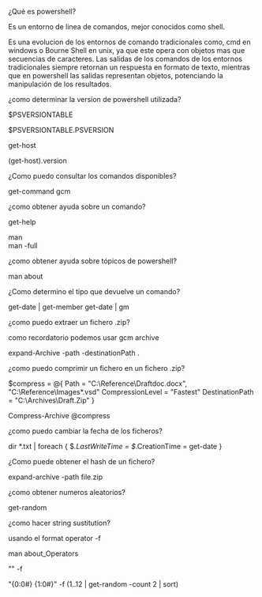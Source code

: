 ¿Qué es powershell?

Es un entorno de linea de comandos, mejor conocidos como shell. 

Es una evolucion de los entornos de comando tradicionales como, cmd en windows o Bourne Shell en unix, ya que este opera con objetos mas que secuencias de caracteres. Las salidas de los comandos de los entornos tradicionales siempre retornan un respuesta en formato de texto, mientras que en powershell las salidas representan objetos, potenciando la manipulación de los resultados.

¿como determinar la version de powershell utilizada?

$PSVERSIONTABLE

$PSVERSIONTABLE.PSVERSION

get-host

(get-host).version

¿Como puedo consultar los comandos disponibles? 

get-command gcm

¿como obtener ayuda sobre un comando?

get-help <cmd>
  
man <cmd>  
man -full <cmd>
  
¿como obtener ayuda sobre tópicos de powershell?

man about
  
¿Como determino el tipo que devuelve un comando?

get-date | get-member
get-date | gm

¿como puedo extraer un fichero .zip?

como recordatorio podemos usar gcm archive

expand-Archive -path -destinationPath .

¿como puedo comprimir un fichero en un fichero .zip?

$compress = @{ Path = "C:\Reference\Draftdoc.docx", "C:\Reference\Images*.vsd" 
               CompressionLevel = "Fastest" 
               DestinationPath = "C:\Archives\Draft.Zip" }

Compress-Archive @compress

¿como puedo cambiar la fecha de los ficheros?

dir *.txt | foreach { $_.LastWriteTime = $_.CreationTime = get-date }

¿Como puede obtener el hash de un fichero?

expand-archive -path file.zip

¿como obtener numeros aleatorios?

get-random

¿como hacer string sustitution?

usando el format operator -f

man about_Operators

"<string definition>" -f <values>

"{0:0#} {1:0#}" -f (1..12 | get-random -count 2 | sort)
